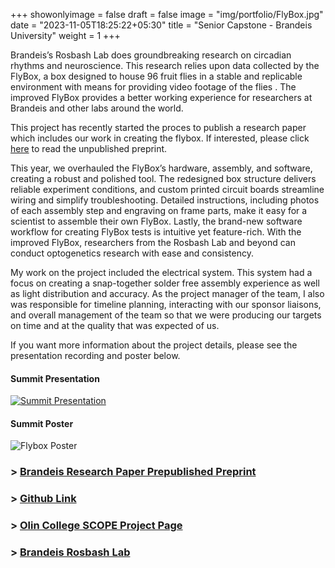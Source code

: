 +++
showonlyimage = false
draft = false
image = "img/portfolio/FlyBox.jpg"
date = "2023-11-05T18:25:22+05:30"
title = "Senior Capstone - Brandeis University"
weight = 1
+++

Brandeis’s Rosbash Lab does groundbreaking
research on circadian rhythms and neuroscience.
This research relies upon data collected by the
FlyBox, a box designed to house 96 fruit flies in a
stable and replicable environment with means
for providing video footage of the flies . The
improved FlyBox provides a better working
experience for researchers at Brandeis and other
labs around the world.
<!--more-->

This project has recently started the proces to publish a research paper which includes our work in creating the flybox. If interested, please click [here](https://www.biorxiv.org/content/about-biorxiv) to read the unpublished preprint.

This year, we overhauled the FlyBox’s hardware, assembly, and software, creating a robust and polished tool. The redesigned box structure delivers reliable experiment conditions, and custom printed circuit boards streamline wiring and simplify troubleshooting. Detailed instructions, including photos of each assembly step and engraving on frame parts, make it easy for a scientist to assemble their own FlyBox. Lastly, the brand-new software workflow for creating FlyBox tests is intuitive yet feature-rich. With the improved FlyBox, researchers from the Rosbash Lab and beyond can conduct optogenetics research with ease and consistency.  

 My work on the project included the electrical system. This system had a focus on creating a snap-together solder free assembly experience as well as light distribution and accuracy. As the project manager of the team, I also was responsible for timeline planning, interacting with our sponsor liaisons, and overall management of the team so that we were producing our targets on time and at the quality that was expected of us.

If you want more information about the project details, please see the presentation recording and poster below.


#### Summit Presentation

[![Summit Presentation](/img/portfolio/Scopevideo.png)](https://www.youtube.com/watch?v=nXNCLWPsdFo&t=1s)

#### Summit Poster
![Flybox Poster][1]


### > [Brandeis Research Paper Prepublished Preprint](https://www.biorxiv.org/content/about-biorxiv)
### > [Github Link](https://github.com/ctallum/FlyBox)
### > [Olin College SCOPE Project Page](https://www.olin.edu/research/brandeis-university-rosbash-lab)
### > [Brandeis Rosbash Lab](https://sites.google.com/brandeis.edu/rosbashlab)

[1]: /img/portfolio/SCOPEPoster.png
